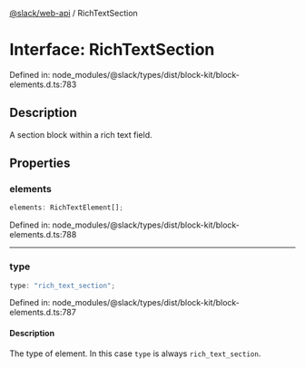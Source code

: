 [@slack/web-api](../index.md) / RichTextSection

# Interface: RichTextSection

Defined in: node\_modules/@slack/types/dist/block-kit/block-elements.d.ts:783

## Description

A section block within a rich text field.

## Properties

### elements

```ts
elements: RichTextElement[];
```

Defined in: node\_modules/@slack/types/dist/block-kit/block-elements.d.ts:788

***

### type

```ts
type: "rich_text_section";
```

Defined in: node\_modules/@slack/types/dist/block-kit/block-elements.d.ts:787

#### Description

The type of element. In this case `type` is always `rich_text_section`.
